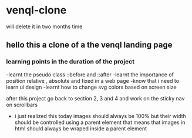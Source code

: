 # venql-clone

will delete it in two months time

## hello this a clone of a the venql landing page

### learning points in the duration of the project

-learnt the pseudo class ::before and ::after
-learnt the importance of position relative , absolute and fixed in a web page
-know that i need to learn ui design
-learnt how to change svg colors based on screen size

after this project go back to section 2, 3 and 4 and work on the sticky nav on scrollbars

- i just realized this today images should always be 100% but their width should be controlled using a parent element that means that images in html should always be wraped inside a parent element
